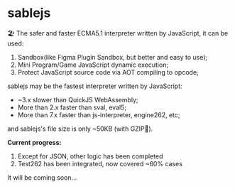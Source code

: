 # sablejs
🏖️ The safer and faster ECMA5.1 interpreter written by JavaScript, it can be used:
1. Sandbox(like Figma Plugin Sandbox, but better and easy to use);
2. Mini Program/Game JavaScript dynamic execution;
3. Protect JavaScript source code via AOT compiling to opcode;

sablejs may be the fastest interpreter written by JavaScript:
* ~3.x slower than QuickJS WebAssembly;
* More than 2.x faster than sval, eval5;
* More than 7.x faster than js-interpreter, engine262, etc;

and sablejs's file size is only ~50KB (with GZIP🥰).

**Current progress:**
1. Except for JSON, other logic has been completed
2. Test262 has been integrated, now covered ~60% cases

It will be coming soon...
